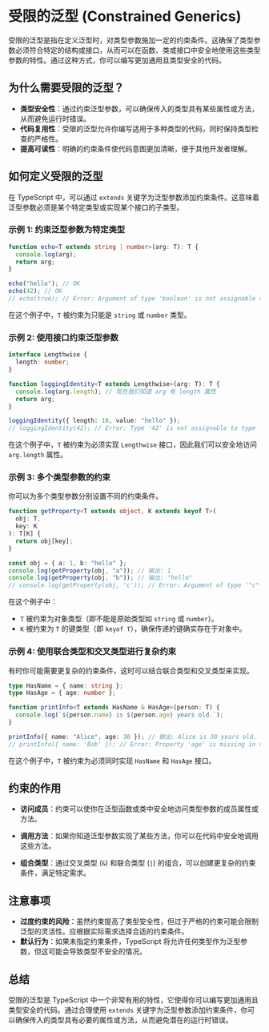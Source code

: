 # 受限的泛型 (Constrained Generics)

受限的泛型是指在定义泛型时，对类型参数施加一定的约束条件。这确保了类型参数必须符合特定的结构或接口，从而可以在函数、类或接口中安全地使用这些类型参数的特性。通过这种方式，你可以编写更加通用且类型安全的代码。

## 为什么需要受限的泛型？

- **类型安全性**：通过约束泛型参数，可以确保传入的类型具有某些属性或方法，从而避免运行时错误。
- **代码复用性**：受限的泛型允许你编写适用于多种类型的代码，同时保持类型检查的严格性。
- **提高可读性**：明确的约束条件使代码意图更加清晰，便于其他开发者理解。

## 如何定义受限的泛型

在 TypeScript 中，可以通过 `extends` 关键字为泛型参数添加约束条件。这意味着泛型参数必须是某个特定类型或实现某个接口的子类型。

### 示例 1: 约束泛型参数为特定类型

```typescript
function echo<T extends string | number>(arg: T): T {
  console.log(arg);
  return arg;
}

echo("hello"); // OK
echo(42); // OK
// echo(true); // Error: Argument of type 'boolean' is not assignable to parameter of type 'string | number'.
```

在这个例子中，`T` 被约束为只能是 `string` 或 `number` 类型。

### 示例 2: 使用接口约束泛型参数

```typescript
interface Lengthwise {
  length: number;
}

function loggingIdentity<T extends Lengthwise>(arg: T): T {
  console.log(arg.length); // 现在我们知道 arg 有 length 属性
  return arg;
}

loggingIdentity({ length: 10, value: "hello" });
// loggingIdentity(42); // Error: Type '42' is not assignable to type 'Lengthwise'.
```

在这个例子中，`T` 被约束为必须实现 `Lengthwise` 接口，因此我们可以安全地访问 `arg.length` 属性。

### 示例 3: 多个类型参数的约束

你可以为多个类型参数分别设置不同的约束条件。

```typescript
function getProperty<T extends object, K extends keyof T>(
  obj: T,
  key: K
): T[K] {
  return obj[key];
}

const obj = { a: 1, b: "hello" };
console.log(getProperty(obj, "a")); // 输出: 1
console.log(getProperty(obj, "b")); // 输出: "hello"
// console.log(getProperty(obj, 'c')); // Error: Argument of type '"c"' is not assignable to parameter of type '"a" | "b"'.
```

在这个例子中：

- `T` 被约束为对象类型（即不能是原始类型如 `string` 或 `number`）。
- `K` 被约束为 `T` 的键类型（即 `keyof T`），确保传递的键确实存在于对象中。

### 示例 4: 使用联合类型和交叉类型进行复杂约束

有时你可能需要更复杂的约束条件，这时可以结合联合类型和交叉类型来实现。

```typescript
type HasName = { name: string };
type HasAge = { age: number };

function printInfo<T extends HasName & HasAge>(person: T) {
  console.log(`${person.name} is ${person.age} years old.`);
}

printInfo({ name: "Alice", age: 30 }); // 输出: Alice is 30 years old.
// printInfo({ name: 'Bob' }); // Error: Property 'age' is missing in type '{ name: string; }' but required in type 'HasName & HasAge'.
```

在这个例子中，`T` 被约束为必须同时实现 `HasName` 和 `HasAge` 接口。

## 约束的作用

- **访问成员**：约束可以使你在泛型函数或类中安全地访问类型参数的成员属性或方法。
- **调用方法**：如果你知道泛型参数实现了某些方法，你可以在代码中安全地调用这些方法。

- **组合类型**：通过交叉类型 (`&`) 和联合类型 (`|`) 的组合，可以创建更复杂的约束条件，满足特定需求。

## 注意事项

- **过度约束的风险**：虽然约束提高了类型安全性，但过于严格的约束可能会限制泛型的灵活性。应根据实际需求选择合适的约束条件。
- **默认行为**：如果未指定约束条件，TypeScript 将允许任何类型作为泛型参数，但这可能会导致类型不安全的情况。

## 总结

受限的泛型是 TypeScript 中一个非常有用的特性，它使得你可以编写更加通用且类型安全的代码。通过合理使用 `extends` 关键字为泛型参数添加约束条件，你可以确保传入的类型具有必要的属性或方法，从而避免潜在的运行时错误。
